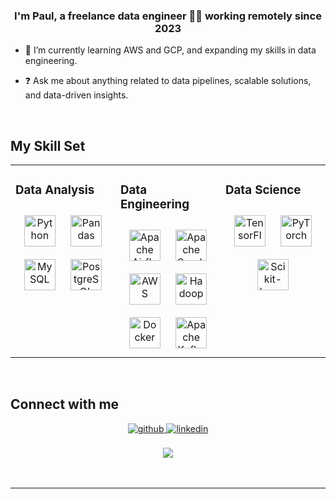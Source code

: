<div align="center">

</div>  
  

### <div align="center"> I'm Paul, a freelance data engineer 👨‍💻 working remotely since 2023</div>  
  

- 🌱  I’m currently learning AWS and GCP, and expanding my skills in data engineering.
  

- ❓ Ask me about anything related to data pipelines, scalable solutions, and data-driven insights.


<br/>  


## My Skill Set  
<table><tr><td valign="top" width="33%">



### Data Analysis  
<div align="center">  
<a href="https://www.python.org/" target="_blank"><img style="margin: 10px" src="https://www.vectorlogo.zone/logos/python/python-icon.svg" alt="Python" height="50" /></a>  
<a href="https://pandas.pydata.org/" target="_blank"><img style="margin: 10px" src="https://upload.wikimedia.org/wikipedia/commons/e/ed/Pandas_logo.svg" alt="Pandas" height="50" /></a>  
<a href="https://www.mysql.com/" target="_blank"><img style="margin: 10px" src="https://www.vectorlogo.zone/logos/mysql/mysql-official.svg" alt="MySQL" height="50" /></a>  
<a href="https://www.postgresql.org/" target="_blank"><img style="margin: 10px" src="https://www.vectorlogo.zone/logos/postgresql/postgresql-icon.svg" alt="PostgreSQL" height="50" /></a>  
</div>

</td><td valign="top" width="33%">



### Data Engineering  
<div align="center">  
<a href="https://airflow.apache.org/" target="_blank"><img style="margin: 10px" src="https://icon.icepanel.io/Technology/svg/Apache-Airflow.svg" alt="Apache Airflow" height="50" /></a>  
<a href="https://spark.apache.org/" target="_blank"><img style="margin: 10px" src="https://www.vectorlogo.zone/logos/apache_spark/apache_spark-icon.svg" alt="Apache Spark" height="50" /></a>  
<a href="https://aws.amazon.com/" target="_blank"><img style="margin: 10px" src="https://www.vectorlogo.zone/logos/amazon_aws/amazon_aws-icon.svg" alt="AWS" height="50" /></a>  
<a href="https://hadoop.apache.org/" target="_blank"><img style="margin: 10px" src="https://www.vectorlogo.zone/logos/apache_hadoop/apache_hadoop-icon.svg" alt="Hadoop" height="50" /></a>  
<a href="https://www.docker.com/" target="_blank"><img style="margin: 10px" src="https://www.vectorlogo.zone/logos/docker/docker-icon.svg" alt="Docker" height="50" /></a>  
<a href="https://kafka.apache.org/" target="_blank"><img style="margin: 10px" src="https://www.vectorlogo.zone/logos/apache_kafka/apache_kafka-icon.svg" alt="Apache Kafka" height="50" /></a>  
</div>

</td><td valign="top" width="33%">



### Data Science  
<div align="center">  
<a href="https://www.tensorflow.org/" target="_blank"><img style="margin: 10px" src="https://upload.wikimedia.org/wikipedia/commons/2/2d/Tensorflow_logo.svg" alt="TensorFlow" height="50" /></a>  
<a href="https://pytorch.org/" target="_blank"><img style="margin: 10px" src="https://upload.wikimedia.org/wikipedia/commons/1/10/PyTorch_logo_icon.svg" alt="PyTorch" height="50" /></a>  
<a href="https://scikit-learn.org/" target="_blank"><img style="margin: 10px" src="https://upload.wikimedia.org/wikipedia/commons/0/05/Scikit_learn_logo_small.svg" alt="Scikit-Learn" height="50" /></a>  

</div>

</td></tr></table>  

<br/>  


## Connect with me  
<div align="center">
<a href="https://github.com/trafalgar-dev" target="_blank">
<img src=https://img.shields.io/badge/github-%2324292e.svg?&style=for-the-badge&logo=github&logoColor=white alt=github style="margin-bottom: 5px;" />
</a>
<a href="https://linkedin.com/in/www.linkedin.com/in/paulrzamudio/" target="_blank">
<img src=https://img.shields.io/badge/linkedin-%231E77B5.svg?&style=for-the-badge&logo=linkedin&logoColor=white alt=linkedin style="margin-bottom: 5px;" />
</a>  
</div>  
  

<br/>  




<div align="center">
<img src="https://komarev.com/ghpvc/?username=trafalgar-dev&&style=flat-square" align="center" />
</div>  
  

<br/>  

<div align="center"></div>
<br />

----

